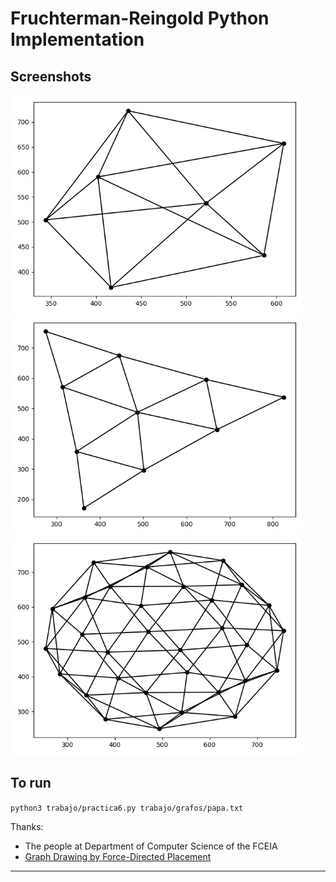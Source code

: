 # Fruchterman-Reingold Python Implementation

## Screenshots
<img src="graph1.png" height="350" /><img src="graph2.png" height="350" /><img src="graph3.png" height="350" />
 
## To run
`python3 trabajo/practica6.py trabajo/grafos/papa.txt`
 
Thanks:
* The people at Department of Computer Science of the FCEIA
* [Graph Drawing by Force-Directed Placement](https://dcc.fceia.unr.edu.ar/sites/default/files/uploads/materias/fruchterman.pdf)
---
